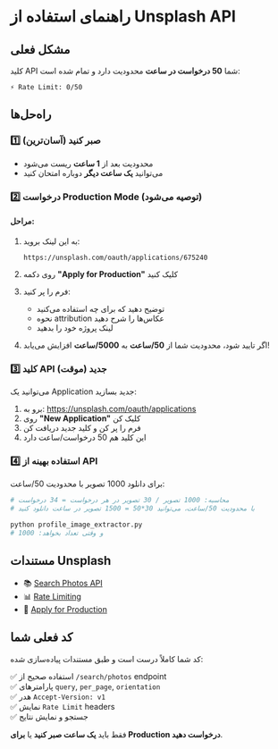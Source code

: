 # راهنمای استفاده از Unsplash API

## مشکل فعلی

کلید API شما **50 درخواست در ساعت** محدودیت دارد و تمام شده است:
```
⚡ Rate Limit: 0/50
```

## راه‌حل‌ها

### 1️⃣ صبر کنید (آسان‌ترین)
- محدودیت بعد از **1 ساعت** ریست می‌شود
- می‌توانید **یک ساعت دیگر** دوباره امتحان کنید

### 2️⃣ درخواست Production Mode (توصیه می‌شود)

#### مراحل:

1. به این لینک بروید:
   ```
   https://unsplash.com/oauth/applications/675240
   ```

2. روی دکمه **"Apply for Production"** کلیک کنید

3. فرم را پر کنید:
   - توضیح دهید که برای چه استفاده می‌کنید
   - نحوه attribution عکاس‌ها را شرح دهید
   - لینک پروژه خود را بدهید

4. اگر تایید شود، محدودیت شما از **50/ساعت** به **5000/ساعت** افزایش می‌یابد!

### 3️⃣ کلید API جدید (موقت)

می‌توانید یک Application جدید بسازید:

1. برو به: https://unsplash.com/oauth/applications
2. روی **"New Application"** کلیک کن
3. فرم را پر کن و کلید جدید دریافت کن
4. این کلید هم 50 درخواست/ساعت دارد

### 4️⃣ استفاده بهینه از API

برای دانلود 1000 تصویر با محدودیت 50/ساعت:

```python
# محاسبه: 1000 تصویر / 30 تصویر در هر درخواست = 34 درخواست
# با محدودیت 50/ساعت، می‌توانید 30*50 = 1500 تصویر در ساعت دانلود کنید

python profile_image_extractor.py
# و وقتی تعداد بخواهد: 1000
```

## مستندات Unsplash

- 📚 [Search Photos API](https://unsplash.com/documentation#search-photos)
- 📊 [Rate Limiting](https://unsplash.com/documentation#rate-limiting)
- 🔑 [Apply for Production](https://unsplash.com/documentation#creating-a-developer-account)

## کد فعلی شما

کد شما کاملاً درست است و طبق مستندات پیاده‌سازی شده:

✅ استفاده صحیح از `/search/photos` endpoint  
✅ پارامترهای `query`, `per_page`, `orientation`  
✅ هدر `Accept-Version: v1`  
✅ نمایش `Rate Limit` headers  
✅ جستجو و نمایش نتایج  

فقط باید **یک ساعت صبر کنید** یا **برای Production درخواست دهید**.

